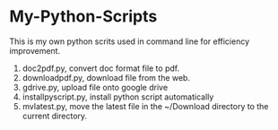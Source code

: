 # My-Python-Scripts
This is my own python scrits used in command line for efficiency improvement.


1. doc2pdf.py, convert doc format file to pdf.
2. downloadpdf.py, download file from the web.
3. gdrive.py, upload file onto google drive
4. installpyscript.py, install python script automatically
5. mvlatest.py, move the latest file in the ~/Download directory to the current directory.
